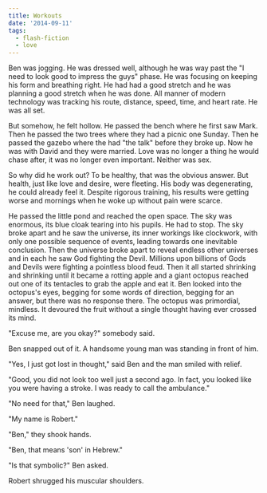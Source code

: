 ```yaml
---
title: Workouts
date: '2014-09-11'
tags:
  - flash-fiction
  - love
---
```


Ben was jogging. He was dressed well, although he was way past the "I need to
look good to impress the guys" phase. He was focusing on keeping his form and
breathing right. He had had a good stretch and he was planning a good stretch
when he was done. All manner of modern technology was tracking his route,
distance, speed, time, and heart rate. He was all set.

<!-- truncate -->

But somehow, he felt hollow. He passed the bench where he first saw Mark. Then
he passed the two trees where they had a picnic one Sunday. Then he passed the
gazebo where the had "the talk" before they broke up. Now he was with David and
they were married. Love was no longer a thing he would chase after, it was no
longer even important. Neither was sex.

So why did he work out? To be healthy, that was the obvious answer. But health,
just like love and desire, were fleeting. His body was degenerating, he could
already feel it. Despite rigorous training, his results were getting worse and
mornings when he woke up without pain were scarce.

He passed the little pond and reached the open space. The sky was enormous, its
blue cloak tearing into his pupils. He had to stop. The sky broke apart and he
saw the universe, its inner workings like clockwork, with only one possible
sequence of events, leading towards one inevitable conclusion. Then the universe
broke apart to reveal endless other universes and in each he saw God fighting
the Devil. Millions upon billions of Gods and Devils were fighting a pointless
blood feud. Then it all started shrinking and shrinking until it became a
rotting apple and a giant octopus reached out one of its tentacles to grab the
apple and eat it. Ben looked into the octopus's eyes, begging for some words of
direction, begging for an answer, but there was no response there. The octopus
was primordial, mindless. It devoured the fruit without a single thought having
ever crossed its mind.

"Excuse me, are you okay?" somebody said.

Ben snapped out of it. A handsome young man was standing in front of him.

"Yes, I just got lost in thought," said Ben and the man smiled with relief.

"Good, you did not look too well just a second ago. In fact, you looked like you
were having a stroke. I was ready to call the ambulance."

"No need for that," Ben laughed.

"My name is Robert."

"Ben," they shook hands.

"Ben, that means 'son' in Hebrew."

"Is that symbolic?" Ben asked.

Robert shrugged his muscular shoulders.
